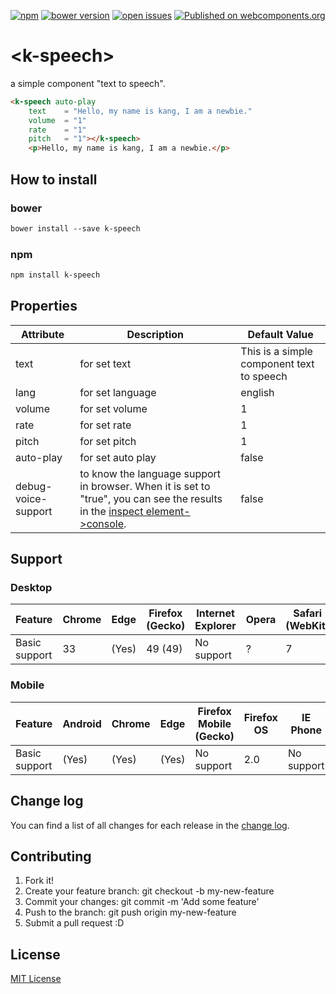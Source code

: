 [![npm](https://img.shields.io/npm/v/npm.svg)](https://www.npmjs.com/package/k-speech)
[![bower version](https://img.shields.io/bower/v/k-speech.svg)](https://libraries.io/bower/k-speech) 
[![open issues](https://img.shields.io/github/issues/k4ng%2Fk-speech.svg)](https://github.com/k4ng/k-speech/issues) 
[![Published on webcomponents.org](https://img.shields.io/badge/webcomponents.org-published-blue.svg)](https://github.com/k4ng/k-speech) 


# \<k-speech\>

a simple component "text to speech".


<!--
```
<custom-element-demo height="300">
  <template>
    <script src="../webcomponentsjs/webcomponents-lite.js"></script>
    <link rel="import" href="k-speech.html">
    <next-code-block></next-code-block>
  </template>
</custom-element-demo>
```
-->
```html
<k-speech auto-play 
    text    = "Hello, my name is kang, I am a newbie."
    volume  = "1"
    rate    = "1"
    pitch   = "1"></k-speech>
    <p>Hello, my name is kang, I am a newbie.</p>
```


## How to install

### bower

```markdown
bower install --save k-speech
```

### npm

```markdown
npm install k-speech
```


## Properties

Attribute | Description | Default Value
--------- | ----------- | -------------
text | for set text | This is a simple component text to speech
lang | for set language | english
volume | for set volume | 1
rate | for set rate | 1 
pitch | for set pitch | 1 
auto-play | for set auto play | false
debug-voice-support | to know the language support in browser. When it is set to "true", you can see the results in the [inspect element->console](https://github.com/k4ng/k-speech/blob/master/screen%20shot.JPG). | false


## Support

### Desktop

Feature | Chrome | Edge | Firefox (Gecko) | Internet Explorer | Opera | Safari (WebKit)
------- | ------ | ---- | --------------- | ----------------- | ----- | ---------------
Basic support | 33 | (Yes) | 49 (49) | No support | ? | 7

### Mobile

Feature | Android | Chrome | Edge | Firefox Mobile (Gecko) | Firefox OS | IE Phone | Opera Mobile | Safari Mobile
------- | ------- | ------ | ---- | ---------------------- | ---------- | -------- | ------------ | -------------
Basic support | (Yes) | (Yes) | (Yes) | No support | 2.0 | No support | No support | 7.1


## Change log

You can find a list of all changes for each release in the [change log](https://github.com/k4ng/k-speech/blob/master/CHANGELOG.md).


## Contributing

1. Fork it!
1. Create your feature branch: git checkout -b my-new-feature
1. Commit your changes: git commit -m 'Add some feature'
1. Push to the branch: git push origin my-new-feature
1. Submit a pull request :D


## License

[MIT License](https://github.com/dyazincahya/k-speech/blob/master/LICENSE) 
